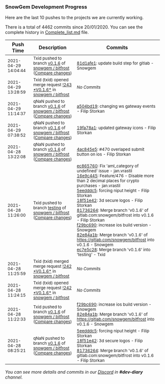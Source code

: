 
### SnowGem Development Progress

Here are the last 10 pushes to the projects we are currently working.

There is a total of 4462 commits since 20/01/2020. You can see the complete history in
 [Complete_list.md](Complete_list.md) file.

| Push Time | Description | Commits |
| --- | --- | --- |
| <sub>2021-04-29 14:04:44</sub> | <sub>Txid pushed to branch [v0\.1\.6](https://gitlab.com/snowgem/bitfrost/commits/v0.1.6) of [snowgem / bitfrost](https://gitlab.com/snowgem/bitfrost) ([Compare changes](https://gitlab.com/snowgem/bitfrost/compare/a504bd1979a8a7f8432669d449ab6b82e8bedf54...81d1afe1071cb7f393126b979d65249f461a138c))</sub> | <sub>[81d1afe1](https://gitlab.com/snowgem/bitfrost/-/commit/81d1afe1071cb7f393126b979d65249f461a138c): update build step for gitlab - Snowgem</sub> |
| <sub>2021-04-29 13:28:59</sub> | <sub>Txid (txid) opened merge request [\!243 \*V0\.1\.6\*](https://gitlab.com/snowgem/bitfrost/-/merge_requests/243) in [snowgem / bitfrost](https://gitlab.com/snowgem/bitfrost)</sub> | <sub>_No Commits_</sub> |
| <sub>2021-04-29 11:14:37</sub> | <sub>qNaN pushed to branch [v0\.1\.6](https://gitlab.com/snowgem/bitfrost/commits/v0.1.6) of [snowgem / bitfrost](https://gitlab.com/snowgem/bitfrost) ([Compare changes](https://gitlab.com/snowgem/bitfrost/compare/19fa78a17f7cbf3832a6354bb13985db7372ae40...a504bd1979a8a7f8432669d449ab6b82e8bedf54))</sub> | <sub>[a504bd19](https://gitlab.com/snowgem/bitfrost/-/commit/a504bd1979a8a7f8432669d449ab6b82e8bedf54): changing ws gateway events - Filip Storkan</sub> |
| <sub>2021-04-29 07:38:52</sub> | <sub>qNaN pushed to branch [v0\.1\.6](https://gitlab.com/snowgem/bitfrost/commits/v0.1.6) of [snowgem / bitfrost](https://gitlab.com/snowgem/bitfrost) ([Compare changes](https://gitlab.com/snowgem/bitfrost/compare/4ac845e55b6145bc23542f087a2aace9166850eb...19fa78a17f7cbf3832a6354bb13985db7372ae40))</sub> | <sub>[19fa78a1](https://gitlab.com/snowgem/bitfrost/-/commit/19fa78a17f7cbf3832a6354bb13985db7372ae40): updated gateway icons - Filip Storkan</sub> |
| <sub>2021-04-28 13:22:08</sub> | <sub>qNaN pushed to branch [v0\.1\.6](https://gitlab.com/snowgem/bitfrost/commits/v0.1.6) of [snowgem / bitfrost](https://gitlab.com/snowgem/bitfrost) ([Compare changes](https://gitlab.com/snowgem/bitfrost/compare/82e84a1b5f1ad4a9fe291955c09a6b1cab9315ca...4ac845e55b6145bc23542f087a2aace9166850eb))</sub> | <sub>[4ac845e5](https://gitlab.com/snowgem/bitfrost/-/commit/4ac845e55b6145bc23542f087a2aace9166850eb): #470 overlaped submit button on ios - Filip Storkan</sub> |
| <sub>2021-04-28 11:26:00</sub> | <sub>Txid pushed to branch [testing](https://gitlab.com/snowgem/bitfrost/commits/testing) of [snowgem / bitfrost](https://gitlab.com/snowgem/bitfrost) ([Compare changes](https://gitlab.com/snowgem/bitfrost/compare/4bd24c5b19cd5ea9e9d6b83c9a2453c40dd038c2...ec7e5c285ad1835cac47d323055c0d3361bcafdc))</sub> | <sub>[ec865760](https://gitlab.com/snowgem/bitfrost/-/commit/ec865760eb8a4685bda21edfce4dcb2ab0ed2a85): Fix 'aml_category of undefined' issue - jan.vrastil<br>[16e9c445](https://gitlab.com/snowgem/bitfrost/-/commit/16e9c445274a72f7a14cb7fe2b278bbd2ce44fa6): Feature/476 - Disable more than 2 decimal places for crypto purchases - jan.vrastil<br>[5eedddc5](https://gitlab.com/snowgem/bitfrost/-/commit/5eedddc5e74ec35c681e77872d5f80e2140418ed): forcing niput height - Filip Storkan<br>[18f51e42](https://gitlab.com/snowgem/bitfrost/-/commit/18f51e42b5f6e9ba5eada5b4cc1616bb54b5f01c): 3d secure logos - Filip Storkan<br>[81736264](https://gitlab.com/snowgem/bitfrost/-/commit/817362645ec80caf485c50432063a9cafbfc3e84): Merge branch 'v0.1.6' of gitlab.com:snowgem/bitfrost into v0.1.6 - Filip Storkan<br>[f29bc690](https://gitlab.com/snowgem/bitfrost/-/commit/f29bc690f655ec864c5381c28fc3369436903301): increase ios  build  version - Snowgem<br>[82e84a1b](https://gitlab.com/snowgem/bitfrost/-/commit/82e84a1b5f1ad4a9fe291955c09a6b1cab9315ca): Merge branch 'v0.1.6' of https://gitlab.com/snowgem/bitfrost into v0.1.6 - Snowgem<br>[ec7e5c28](https://gitlab.com/snowgem/bitfrost/-/commit/ec7e5c285ad1835cac47d323055c0d3361bcafdc): Merge branch 'v0.1.6' into 'testing' - Txid</sub> |
| <sub>2021-04-28 11:25:59</sub> | <sub>Txid (txid) merged merge request [\!242 \*V0\.1\.6\*](https://gitlab.com/snowgem/bitfrost/-/merge_requests/242) in [snowgem / bitfrost](https://gitlab.com/snowgem/bitfrost)</sub> | <sub>_No Commits_</sub> |
| <sub>2021-04-28 11:24:15</sub> | <sub>Txid (txid) opened merge request [\!242 \*V0\.1\.6\*](https://gitlab.com/snowgem/bitfrost/-/merge_requests/242) in [snowgem / bitfrost](https://gitlab.com/snowgem/bitfrost)</sub> | <sub>_No Commits_</sub> |
| <sub>2021-04-28 11:22:33</sub> | <sub>Txid pushed to branch [v0\.1\.6](https://gitlab.com/snowgem/bitfrost/commits/v0.1.6) of [snowgem / bitfrost](https://gitlab.com/snowgem/bitfrost) ([Compare changes](https://gitlab.com/snowgem/bitfrost/compare/817362645ec80caf485c50432063a9cafbfc3e84...82e84a1b5f1ad4a9fe291955c09a6b1cab9315ca))</sub> | <sub>[f29bc690](https://gitlab.com/snowgem/bitfrost/-/commit/f29bc690f655ec864c5381c28fc3369436903301): increase ios  build  version - Snowgem<br>[82e84a1b](https://gitlab.com/snowgem/bitfrost/-/commit/82e84a1b5f1ad4a9fe291955c09a6b1cab9315ca): Merge branch 'v0.1.6' of https://gitlab.com/snowgem/bitfrost into v0.1.6 - Snowgem</sub> |
| <sub>2021-04-28 08:25:21</sub> | <sub>qNaN pushed to branch [v0\.1\.6](https://gitlab.com/snowgem/bitfrost/commits/v0.1.6) of [snowgem / bitfrost](https://gitlab.com/snowgem/bitfrost) ([Compare changes](https://gitlab.com/snowgem/bitfrost/compare/16e9c445274a72f7a14cb7fe2b278bbd2ce44fa6...817362645ec80caf485c50432063a9cafbfc3e84))</sub> | <sub>[5eedddc5](https://gitlab.com/snowgem/bitfrost/-/commit/5eedddc5e74ec35c681e77872d5f80e2140418ed): forcing niput height - Filip Storkan<br>[18f51e42](https://gitlab.com/snowgem/bitfrost/-/commit/18f51e42b5f6e9ba5eada5b4cc1616bb54b5f01c): 3d secure logos - Filip Storkan<br>[81736264](https://gitlab.com/snowgem/bitfrost/-/commit/817362645ec80caf485c50432063a9cafbfc3e84): Merge branch 'v0.1.6' of gitlab.com:snowgem/bitfrost into v0.1.6 - Filip Storkan</sub> |

_You can see more details and commits in our [Discord](https://discord.gg/zumGnbg) in **#dev-diary** channel._
